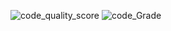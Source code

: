 ![code_quality_score](https://api.codiga.io/project/31236/score/svg)
![code_Grade](https://api.codiga.io/project/31236/status/svg)